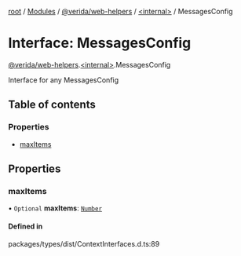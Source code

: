 [root](../README.md) / [Modules](../modules.md) / [@verida/web-helpers](../modules/verida_web_helpers.md) / [<internal\>](../modules/verida_web_helpers._internal_.md) / MessagesConfig

# Interface: MessagesConfig

[@verida/web-helpers](../modules/verida_web_helpers.md).[<internal\>](../modules/verida_web_helpers._internal_.md).MessagesConfig

Interface for any MessagesConfig

## Table of contents

### Properties

- [maxItems](verida_web_helpers._internal_.MessagesConfig.md#maxitems)

## Properties

### maxItems

• `Optional` **maxItems**: [`Number`](../modules/verida_web_helpers._internal_.md#number)

#### Defined in

packages/types/dist/ContextInterfaces.d.ts:89
